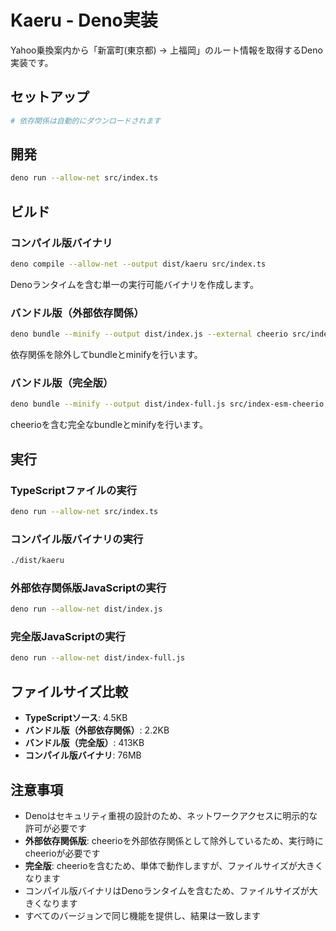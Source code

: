 # Kaeru - Deno実装

Yahoo乗換案内から「新富町(東京都) → 上福岡」のルート情報を取得するDeno実装です。

## セットアップ

```sh
# 依存関係は自動的にダウンロードされます
```

## 開発

```sh
deno run --allow-net src/index.ts
```

## ビルド

### コンパイル版バイナリ
```sh
deno compile --allow-net --output dist/kaeru src/index.ts
```
Denoランタイムを含む単一の実行可能バイナリを作成します。

### バンドル版（外部依存関係）
```sh
deno bundle --minify --output dist/index.js --external cheerio src/index.ts
```
依存関係を除外してbundleとminifyを行います。

### バンドル版（完全版）
```sh
deno bundle --minify --output dist/index-full.js src/index-esm-cheerio.ts
```
cheerioを含む完全なbundleとminifyを行います。

## 実行

### TypeScriptファイルの実行
```sh
deno run --allow-net src/index.ts
```

### コンパイル版バイナリの実行
```sh
./dist/kaeru
```

### 外部依存関係版JavaScriptの実行
```sh
deno run --allow-net dist/index.js
```

### 完全版JavaScriptの実行
```sh
deno run --allow-net dist/index-full.js
```

## ファイルサイズ比較

- **TypeScriptソース**: 4.5KB
- **バンドル版（外部依存関係）**: 2.2KB
- **バンドル版（完全版）**: 413KB
- **コンパイル版バイナリ**: 76MB

## 注意事項

- Denoはセキュリティ重視の設計のため、ネットワークアクセスに明示的な許可が必要です
- **外部依存関係版**: cheerioを外部依存関係として除外しているため、実行時にcheerioが必要です
- **完全版**: cheerioを含むため、単体で動作しますが、ファイルサイズが大きくなります
- コンパイル版バイナリはDenoランタイムを含むため、ファイルサイズが大きくなります
- すべてのバージョンで同じ機能を提供し、結果は一致します 